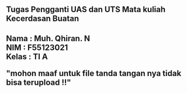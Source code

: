 <h2>Tugas Pengganti UAS dan UTS Mata kuliah Kecerdasan Buatan<h2>

Nama : Muh. Qhiran. N <br>
NIM : F55123021 <br>
Kelas : TI A <br>

"mohon maaf untuk file tanda tangan nya tidak bisa terupload !!"

